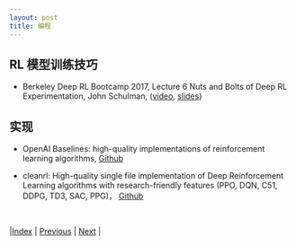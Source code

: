 ```yaml
---
layout: post
title: 编程
---
```


## RL 模型训练技巧

- Berkeley Deep RL Bootcamp 2017, Lecture 6 Nuts and Bolts of Deep RL Experimentation, John Schulman, ([video](https://youtu.be/8EcdaCk9KaQ), [slides](https://drive.google.com/file/d/0BxXI_RttTZAhc2ZsblNvUHhGZDA/view?usp=sharing&resourcekey=0-8WDMtE-O_gmlo1ppKR_ENw))

## 实现

- OpenAI Baselines: high-quality implementations of reinforcement learning algorithms, [Github](https://github.com/openai/baselines)

- cleanrl: High-quality single file implementation of Deep Reinforcement Learning algorithms with research-friendly features (PPO, DQN, C51, DDPG, TD3, SAC, PPG)， [Github](https://github.com/vwxyzjn/cleanrl)

<br/>

|[Index](index) | [Previous](1-resource) | [Next](3-dec-net) |
